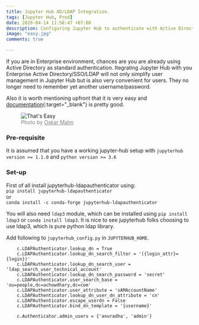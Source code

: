 ```yaml
---
title: Jupyter Hub AD/LDAP Integration.
tags: [Jupyter Hub, Prod]
date: 2020-04-14 11:58:47 +07:00
description: Configuring Jupyter Hub to authenticate with Active Directory/LDAP. 
image: "easy.jpg"
comments: true

---
```


If you are in Enterprise environment, chances are you are already using Active Directory as standard authentication. Itegrating Jupyter Hub with you Enterprise Active Directory/SSO/LDAP will not only simplify user management in Jupyter Hub but is also very convenient for users. They no longer need to remember yet another username/password. 

Also it is worth mentioning upfront that it is very easy and [documentation](https://github.com/jupyterhub/ldapauthenticator){:target="_blank"} is pretty good. 

<figure>
<img src="easy.jpg" alt="That's Easy">
<figcaption style="color: grey !important;"> 
	Photo by <a href="https://unsplash.com/@oskarmalm" style="color: grey !important;" target="_blank">Oskar Malm
</a> 
</figcaption>
</figure>

### Pre-requisite 
It is assumed that you have a working jupyter-hub setup with
```jupyterhub version >= 1.1.0``` and ```python version >= 3.6 ```


### Set-up
First of all install jupyterhub-ldapauthenticator using: <br/>
```pip install jupyterhub-ldapauthenticator```
<br/>or <br/>
```conda install -c conda-forge jupyterhub-ldapauthenticator```


You will also need `ldap3` module, which can be installed using `pip install ldap3` or `conda install ldap3`. It is nice to see jupyterhub folks choosing to use ldap3, which is pure python ldap library. 


Add following to `jupyterhub_config.py` in `JUPYTERHUB_HOME`.
```
	c.LDAPAuthenticator.lookup_dn = True
	c.LDAPAuthenticator.lookup_dn_search_filter = '({login_attr}={login})'
	c.LDAPAuthenticator.lookup_dn_search_user = 'ldap_search_user_technical_account'
	c.LDAPAuthenticator.lookup_dn_search_password = 'secret'
	c.LDAPAuthenticator.user_search_base = 'ou=people,dc=achowdhary,dc=com'
	c.LDAPAuthenticator.user_attribute = 'sAMAccountName'
	c.LDAPAuthenticator.lookup_dn_user_dn_attribute = 'cn'
	c.LDAPAuthenticator.escape_userdn = False
	c.LDAPAuthenticator.bind_dn_template = '{username}'

	c.Authenticator.admin_users = {'anuradha', 'admin'}
```


